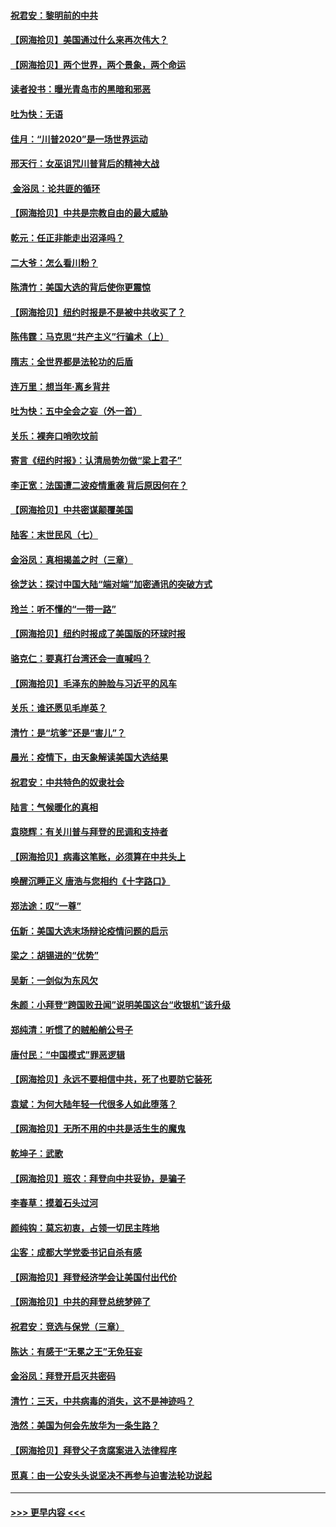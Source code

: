 #### [祝君安：黎明前的中共](../pages/nsc993/n12524071.md?t=11041851) 
#### [【网海拾贝】美国通过什么来再次伟大？](../pages/nsc993/n12523844.md?t=11041851) 
#### [【网海拾贝】两个世界，两个景象，两个命运](../pages/nsc993/n12521419.md?t=11041851) 
#### [读者投书：曝光青岛市的黑暗和邪恶](../pages/nsc993/n12520988.md?t=11041851) 
#### [吐为快：无语](../pages/nsc993/n12518588.md?t=11041851) 
#### [佳月：“川普2020”是一场世界运动](../pages/nsc993/n12518581.md?t=11041851) 
#### [邢天行：女巫诅咒川普背后的精神大战](../pages/nsc993/n12517257.md?t=11041851) 
#### [ 金浴凤：论共匪的循环](../pages/nsc993/n12517133.md?t=11041851) 
#### [【网海拾贝】中共是宗教自由的最大威胁](../pages/nsc993/n12516879.md?t=11041851) 
#### [乾元：任正非能走出沼泽吗？](../pages/nsc993/n12515831.md?t=11041851) 
#### [二大爷：怎么看川粉？](../pages/nsc993/n12515820.md?t=11041851) 
#### [陈清竹：美国大选的背后使你更震惊](../pages/nsc993/n12515589.md?t=11041851) 
#### [【网海拾贝】纽约时报是不是被中共收买了？](../pages/nsc993/n12515122.md?t=11041851) 
#### [陈伟霆：马克思“共产主义”行骗术（上）](../pages/nsc993/n12510217.md?t=11041851) 
#### [隋志：全世界都是法轮功的后盾](../pages/nsc993/n12510636.md?t=11041851) 
#### [连万里：想当年‧离乡背井](../pages/nsc993/n12510623.md?t=11041851) 
#### [吐为快：五中全会之妄（外一首）](../pages/nsc993/n12510470.md?t=11041851) 
#### [关乐：裸奔口哨吹坟前](../pages/nsc993/n12510403.md?t=11041851) 
#### [寄言《纽约时报》：认清局势勿做“梁上君子”](../pages/nsc993/n12510042.md?t=11041851) 
#### [李正宽：法国遭二波疫情重袭 背后原因何在？](../pages/nsc993/n12509971.md?t=11041851) 
#### [【网海拾贝】中共密谋颠覆美国](../pages/nsc993/n12509816.md?t=11041851) 
#### [陆客：末世民风（七）](../pages/nsc993/n12507822.md?t=11041851) 
#### [金浴凤：真相揭盖之时（三章）](../pages/nsc993/n12507804.md?t=11041851) 
#### [徐芝达：探讨中国大陆“端对端”加密通讯的突破方式](../pages/nsc993/n12507682.md?t=11041851) 
#### [玲兰：听不懂的“一带一路”](../pages/nsc993/n12507669.md?t=11041851) 
#### [【网海拾贝】纽约时报成了美国版的环球时报](../pages/nsc993/n12507053.md?t=11041851) 
#### [骆克仁：要真打台湾还会一直喊吗？](../pages/nsc993/n12506843.md?t=11041851) 
#### [【网海拾贝】毛泽东的肿脸与习近平的风车](../pages/nsc993/n12504537.md?t=11041851) 
#### [关乐：谁还愿见毛岸英？](../pages/nsc993/n12503866.md?t=11041851) 
#### [清竹：是“坑爹”还是“害儿”？](../pages/nsc993/n12503034.md?t=11041851) 
#### [晨光：疫情下，由天象解读美国大选结果](../pages/nsc993/n12502536.md?t=11041851) 
#### [祝君安：中共特色的奴隶社会](../pages/nsc993/n12501529.md?t=11041851) 
#### [陆言：气候暖化的真相](../pages/nsc993/n12501183.md?t=11041851) 
#### [袁晓辉：有关川普与拜登的民调和支持者](../pages/nsc993/n12500433.md?t=11041851) 
#### [【网海拾贝】病毒这笔账，必须算在中共头上](../pages/nsc993/n12500320.md?t=11041851) 
#### [唤醒沉睡正义 唐浩与您相约《十字路口》](../pages/nsc993/n12497980.md?t=11041851) 
#### [郑法途：叹“一尊”](../pages/nsc993/n12498837.md?t=11041851) 
#### [伍新：美国大选末场辩论疫情问题的启示](../pages/nsc993/n12498829.md?t=11041851) 
#### [梁之：胡锡进的“优势”](../pages/nsc993/n12498780.md?t=11041851) 
#### [吴新：一剑似为东风欠](../pages/nsc993/n12498772.md?t=11041851) 
#### [朱颜：小拜登“跨国败丑闻”说明美国这台“收银机”该升级](../pages/nsc993/n12498731.md?t=11041851) 
#### [郑纯清：听惯了的贼船艄公号子](../pages/nsc993/n12498721.md?t=11041851) 
#### [唐付民：“中国模式”罪恶逻辑](../pages/nsc993/n12498310.md?t=11041851) 
#### [【网海拾贝】永远不要相信中共，死了也要防它装死](../pages/nsc993/n12498162.md?t=11041851) 
#### [袁斌：为何大陆年轻一代很多人如此堕落？](../pages/nsc993/n12495696.md?t=11041851) 
#### [【网海拾贝】无所不用的中共是活生生的魔鬼](../pages/nsc993/n12495621.md?t=11041851) 
#### [乾坤子：武歌](../pages/nsc993/n12493391.md?t=11041851) 
#### [【网海拾贝】班农：拜登向中共妥协，是骗子](../pages/nsc993/n12492877.md?t=11041851) 
#### [李春草：摸着石头过河](../pages/nsc993/n12491121.md?t=11041851) 
#### [颜纯钩：莫忘初衷，占领一切民主阵地](../pages/nsc993/n12490965.md?t=11041851) 
#### [尘客：成都大学党委书记自杀有感](../pages/nsc993/n12490950.md?t=11041851) 
#### [【网海拾贝】拜登经济学会让美国付出代价](../pages/nsc993/n12489662.md?t=11041851) 
#### [【网海拾贝】中共的拜登总统梦碎了](../pages/nsc993/n12487896.md?t=11041851) 
#### [祝君安：竞选与保党（三章）](../pages/nsc993/n12487258.md?t=11041851) 
#### [陈达：有感于“无冕之王”无免狂妄](../pages/nsc993/n12485133.md?t=11041851) 
#### [金浴凤：拜登开启灭共密码](../pages/nsc993/n12485125.md?t=11041851) 
#### [清竹：三天，中共病毒的消失，这不是神迹吗？](../pages/nsc993/n12485027.md?t=11041851) 
#### [浩然：美国为何会先放华为一条生路？](../pages/nsc993/n12484997.md?t=11041851) 
#### [【网海拾贝】拜登父子贪腐案进入法律程序](../pages/nsc993/n12484957.md?t=11041851) 
#### [觅真：由一公安头头说坚决不再参与迫害法轮功说起](../pages/nsc993/n12484212.md?t=11041851) 

----
#### [ >>> 更早内容 <<< ](../indexes/nsc993-earlier.md)

